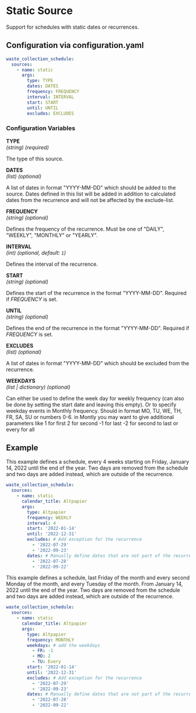 # Static Source

Support for schedules with static dates or recurrences.

## Configuration via configuration.yaml

```yaml
waste_collection_schedule:
  sources:
    - name: static
      args:
        type: TYPE
        dates: DATES
        frequency: FREQUENCY
        interval: INTERVAL
        start: START
        until: UNTIL
        excludes: EXCLUDES
```

### Configuration Variables

**TYPE**  
*(string) (required)*

The type of this source.

**DATES**  
*(list) (optional)*

A list of dates in format "YYYY-MM-DD" which should be added to the source.
Dates defined in this list will be added in addition to calculated dates from the recurrence and will not be affected by the exclude-list.

**FREQUENCY**  
*(string) (optional)*

Defines the frequency of the recurrence. Must be one of "DAILY", "WEEKLY", "MONTHLY" or "YEARLY".

**INTERVAL**  
*(int) (optional, default: ```1```)*

Defines the interval of the recurrence.

**START**  
*(string) (optional)*

Defines the start of the recurrence in the format "YYYY-MM-DD".
Required if *FREQUENCY* is set.

**UNTIL**  
*(string) (optional)*

Defines the end of the recurrence in the format "YYYY-MM-DD".
Required if *FREQUENCY* is set.

**EXCLUDES**  
*(list) (optional)*

A list of dates in format "YYYY-MM-DD" which should be excluded from the recurrence.

**WEEKDAYS**  
*(list | dictionary) (optional)*

Can either be used to define the week day for weekly frequency (can also be done by setting the start date and leaving this empty). Or to specify weekday events in Monthly frequency. Should in format MO, TU, WE, TH, FR, SA, SU or numbers 0-6. in Montly you may want to give additional parameters like 1 for first 2 for second -1 for last -2 for second to last or every for all

## Example

This example defines a schedule, every 4 weeks starting on Friday, January 14, 2022 until the end of the year.
Two days are removed from the schedule and two days are added instead, which are outside of the recurrence.

```yaml
waste_collection_schedule:
  sources:
    - name: static
      calendar_title: Altpapier
      args:
        type: Altpapier
        frequency: WEEKLY
        interval: 4
        start: '2022-01-14'
        until: '2022-12-31'
        excludes: # Add exception for the recurrence
          - '2022-07-29'
          - '2022-09-23'
        dates: # Manually define dates that are not part of the recurrence
          - '2022-07-28'
          - '2022-09-22'
```

This example defines a schedule, last Friday of the month and every second Monday of the month, and every Tuesday of the month. From January 14, 2022 until the end of the year.
Two days are removed from the schedule and two days are added instead, which are outside of the recurrence.

```yaml
waste_collection_schedule:
  sources:
    - name: static
      calendar_title: Altpapier
      args:
        type: Altpapier
        frequency: MONTHLY
        weekdays: # add the weekdays
          - FR: -1
          - MO: 2
          - TU: Every
        start: '2022-01-14'
        until: '2022-12-31'
        excludes: # Add exception for the recurrence
          - '2022-07-29'
          - '2022-09-23'
        dates: # Manually define dates that are not part of the recurrence
          - '2022-07-28'
          - '2022-09-22'
```
